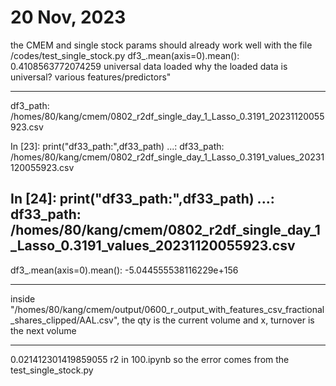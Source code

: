 # 20 Nov, 2023

the CMEM and single stock params should already work well with the file /codes/test_single_stock.py
df3_.mean(axis=0).mean(): 0.4108563772074259
universal data loaded why the loaded data is universal?
various features/predictors"

-------------------
df3_path: /homes/80/kang/cmem/0802_r2df_single_day_1_Lasso_0.3191_20231120055923.csv

In [23]:         print("df33_path:",df33_path)
    ...: 
df33_path: /homes/80/kang/cmem/0802_r2df_single_day_1_Lasso_0.3191_values_20231120055923.csv

In [24]:         print("df33_path:",df33_path)
    ...: 
df33_path: /homes/80/kang/cmem/0802_r2df_single_day_1_Lasso_0.3191_values_20231120055923.csv
-------------------

df3_.mean(axis=0).mean(): -5.044555538116229e+156

-------------------
inside "/homes/80/kang/cmem/output/0600_r_output_with_features_csv_fractional_shares_clipped/AAL.csv", 
the qty is the current volume and x, turnover is the next volume

-------------------

0.021412301419859055
r2  in 100.ipynb
so the error comes from the test_single_stock.py
